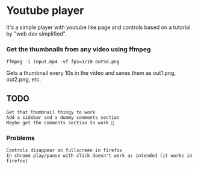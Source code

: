 # Youtube player

It's a simple player with youtube like page and controls based on a tutorial by "web dev simplified".

### Get the thumbnails from any video using ffmpeg

    ffmpeg -i input.mp4 -vf fps=1/10 out%d.png

Gets a thumbnail every 10s in the video and saves them as out1.png, out2.png, etc.

## TODO

    Get that thumbnail thingy to work
    Add a sidebar and a dummy comments section
    Maybe get the comments section to work 🥱

### Problems

    Controls disappear on fullscreen in firefox
    In chrome play/pause with click doesn't work as intended (it works in firefox)
